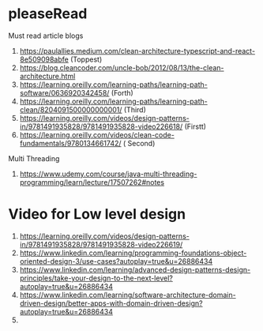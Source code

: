 # pleaseRead
Must read article blogs 
1. https://paulallies.medium.com/clean-architecture-typescript-and-react-8e509098abfe (Toppest)
2. https://blog.cleancoder.com/uncle-bob/2012/08/13/the-clean-architecture.html
3. https://learning.oreilly.com/learning-paths/learning-path-software/0636920342458/ (Forth)
4. https://learning.oreilly.com/learning-paths/learning-path-clean/8204091500000000001/ (Third)
5. https://learning.oreilly.com/videos/design-patterns-in/9781491935828/9781491935828-video226618/ (Firstt)
6. https://learning.oreilly.com/videos/clean-code-fundamentals/9780134661742/ ( Second)

Multi Threading 
1. https://www.udemy.com/course/java-multi-threading-programming/learn/lecture/17507262#notes



Video for Low level design 
===========================

1. https://learning.oreilly.com/videos/design-patterns-in/9781491935828/9781491935828-video226619/
2. https://www.linkedin.com/learning/programming-foundations-object-oriented-design-3/use-cases?autoplay=true&u=26886434
3. https://www.linkedin.com/learning/advanced-design-patterns-design-principles/take-your-design-to-the-next-level?autoplay=true&u=26886434
4. https://www.linkedin.com/learning/software-architecture-domain-driven-design/better-apps-with-domain-driven-design?autoplay=true&u=26886434
5. 
